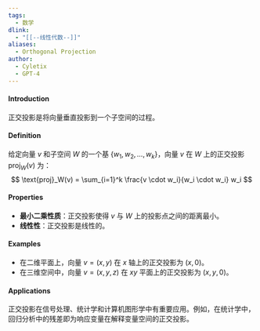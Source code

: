 ```yaml
---
tags:
  - 数学
dlink:
  - "[[--线性代数--]]"
aliases:
  - Orthogonal Projection
author:
  - Cyletix
  - GPT-4
---
```

#### Introduction
正交投影是将向量垂直投影到一个子空间的过程。

#### Definition
给定向量 $v$ 和子空间 $W$ 的一个基 $\{w_1, w_2, \ldots, w_k\}$，向量 $v$ 在 $W$ 上的正交投影 $\text{proj}_W(v)$ 为：
$$ \text{proj}_W(v) = \sum_{i=1}^k \frac{v \cdot w_i}{w_i \cdot w_i} w_i $$

#### Properties
- **最小二乘性质**：正交投影使得 $v$ 与 $W$ 上的投影点之间的距离最小。
- **线性性**：正交投影是线性的。

#### Examples
- 在二维平面上，向量 $v = (x, y)$ 在 $x$ 轴上的正交投影为 $(x, 0)$。
- 在三维空间中，向量 $v = (x, y, z)$ 在 $xy$ 平面上的正交投影为 $(x, y, 0)$。

#### Applications
正交投影在信号处理、统计学和计算机图形学中有重要应用。例如，在统计学中，回归分析中的残差即为响应变量在解释变量空间的正交投影。
